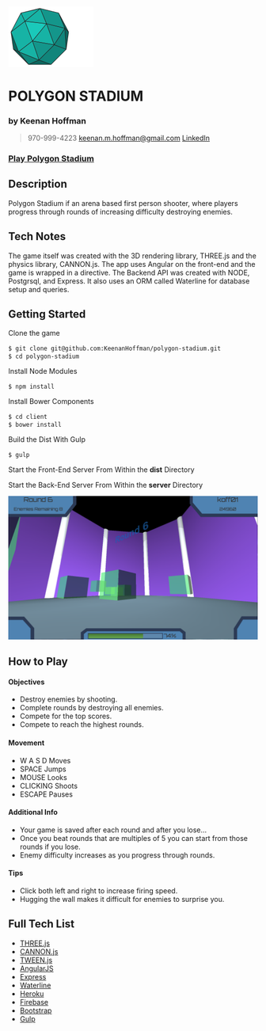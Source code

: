 <img alt="loading..." src=./README_images/polygon.png width=172 height=121.5 />

# POLYGON STADIUM
### by Keenan Hoffman

> 970-999-4223
keenan.m.hoffman@gmail.com
[LinkedIn](www.linkedin.com/in/keenanhoffman)

### [Play Polygon Stadium](https://polygonstadium.com)

## Description

Polygon Stadium if an arena based first person shooter, where players progress through rounds of increasing difficulty destroying enemies.

## Tech Notes

The game itself was created with the 3D rendering library, THREE.js and the physics library, CANNON.js. The app uses Angular on the front-end and the game is wrapped in a directive. The Backend API was created with NODE, Postgrsql, and Express. It also uses an ORM called Waterline for database setup and queries.

## Getting Started
Clone the game
```
$ git clone git@github.com:KeenanHoffman/polygon-stadium.git
$ cd polygon-stadium
```
Install Node Modules
```
$ npm install
```
Install Bower Components
```
$ cd client
$ bower install
```
Build the Dist With Gulp
```
$ gulp
```
Start the Front-End Server From Within the **dist** Directory

Start the Back-End Server From Within the **server** Directory

<img alt="loading..." src=./README_images/screenshot_1.png width=900 />

## How to Play
#### Objectives
* Destroy enemies by shooting.
* Complete rounds by destroying all enemies.
* Compete for the top scores.
* Compete to reach the highest rounds.

#### Movement
* W A S D Moves
* SPACE Jumps
* MOUSE Looks
* CLICKING Shoots
* ESCAPE Pauses

#### Additional Info
* Your game is saved after each round and after you lose...
* Once you beat rounds that are multiples of 5 you can start from those rounds if you lose.
* Enemy difficulty increases as you progress through rounds.

#### Tips
* Click both left and right to increase firing speed.
* Hugging the wall makes it difficult for enemies to surprise you.

## Full Tech List
* [THREE.js](http://threejs.org)
* [CANNON.js](http://www.cannonjs.org)
* [TWEEN.js](https://github.com/tweenjs/tween.js)
* [AngularJS](https://angularjs.org)
* [Express](http://expressjs.com)
* [Waterline](http://sailsjs.org/documentation/reference/waterline-orm)
* [Heroku](https://heroku.com)
* [Firebase](https://www.firebase.com)
* [Bootstrap](http://getbootstrap.com)
* [Gulp](http://gulpjs.com)

